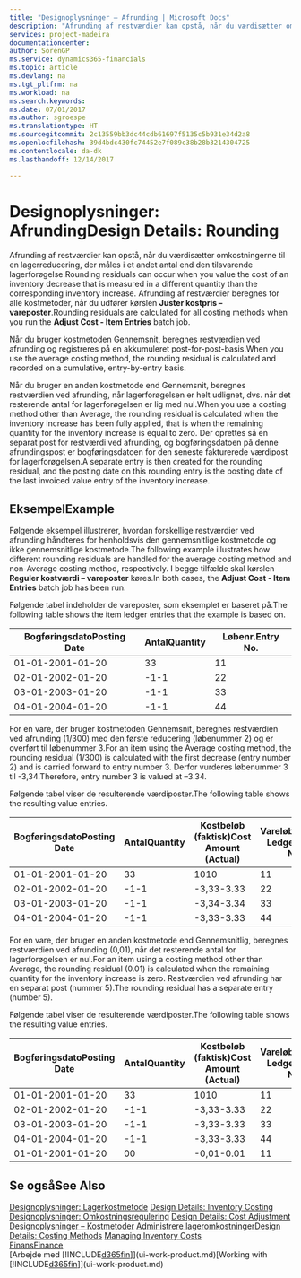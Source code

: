 ```yaml
---
title: "Designoplysninger – Afrunding | Microsoft Docs"
description: "Afrunding af restværdier kan opstå, når du værdisætter omkostningerne til en lagerreducering, der måles i et andet antal end den tilsvarende lagerforøgelse. Afrunding af restværdier beregnes for alle kostmetoder, når du udfører kørslen **Juster kostpris – vareposter**."
services: project-madeira
documentationcenter: 
author: SorenGP
ms.service: dynamics365-financials
ms.topic: article
ms.devlang: na
ms.tgt_pltfrm: na
ms.workload: na
ms.search.keywords: 
ms.date: 07/01/2017
ms.author: sgroespe
ms.translationtype: HT
ms.sourcegitcommit: 2c13559bb3dc44cdb61697f5135c5b931e34d2a8
ms.openlocfilehash: 39d4bdc430fc74452e7f089c38b28b3214304725
ms.contentlocale: da-dk
ms.lasthandoff: 12/14/2017

---
```

# <a name="design-details-rounding"></a><span data-ttu-id="78a8c-104">Designoplysninger: Afrunding</span><span class="sxs-lookup"><span data-stu-id="78a8c-104">Design Details: Rounding</span></span>
<span data-ttu-id="78a8c-105">Afrunding af restværdier kan opstå, når du værdisætter omkostningerne til en lagerreducering, der måles i et andet antal end den tilsvarende lagerforøgelse.</span><span class="sxs-lookup"><span data-stu-id="78a8c-105">Rounding residuals can occur when you value the cost of an inventory decrease that is measured in a different quantity than the corresponding inventory increase.</span></span> <span data-ttu-id="78a8c-106">Afrunding af restværdier beregnes for alle kostmetoder, når du udfører kørslen **Juster kostpris – vareposter**.</span><span class="sxs-lookup"><span data-stu-id="78a8c-106">Rounding residuals are calculated for all costing methods when you run the **Adjust Cost - Item Entries** batch job.</span></span>  

 <span data-ttu-id="78a8c-107">Når du bruger kostmetoden Gennemsnit, beregnes restværdien ved afrunding og registreres på en akkumuleret post-for-post-basis.</span><span class="sxs-lookup"><span data-stu-id="78a8c-107">When you use the average costing method, the rounding residual is calculated and recorded on a cumulative, entry-by-entry basis.</span></span>  

 <span data-ttu-id="78a8c-108">Når du bruger en anden kostmetode end Gennemsnit, beregnes restværdien ved afrunding, når lagerforøgelsen er helt udlignet, dvs. når det resterende antal for lagerforøgelsen er lig med nul.</span><span class="sxs-lookup"><span data-stu-id="78a8c-108">When you use a costing method other than Average, the rounding residual is calculated when the inventory increase has been fully applied, that is when the remaining quantity for the inventory increase is equal to zero.</span></span> <span data-ttu-id="78a8c-109">Der oprettes så en separat post for restværdi ved afrunding, og bogføringsdatoen på denne afrundingspost er bogføringsdatoen for den seneste fakturerede værdipost for lagerforøgelsen.</span><span class="sxs-lookup"><span data-stu-id="78a8c-109">A separate entry is then created for the rounding residual, and the posting date on this rounding entry is the posting date of the last invoiced value entry of the inventory increase.</span></span>  

## <a name="example"></a><span data-ttu-id="78a8c-110">Eksempel</span><span class="sxs-lookup"><span data-stu-id="78a8c-110">Example</span></span>  
 <span data-ttu-id="78a8c-111">Følgende eksempel illustrerer, hvordan forskellige restværdier ved afrunding håndteres for henholdsvis den gennemsnitlige kostmetode og ikke gennemsnitlige kostmetode.</span><span class="sxs-lookup"><span data-stu-id="78a8c-111">The following example illustrates how different rounding residuals are handled for the average costing method and non-Average costing method, respectively.</span></span> <span data-ttu-id="78a8c-112">I begge tilfælde skal kørslen **Reguler kostværdi – vareposter** køres.</span><span class="sxs-lookup"><span data-stu-id="78a8c-112">In both cases, the **Adjust Cost - Item Entries** batch job has been run.</span></span>  

 <span data-ttu-id="78a8c-113">Følgende tabel indeholder de vareposter, som eksemplet er baseret på.</span><span class="sxs-lookup"><span data-stu-id="78a8c-113">The following table shows the item ledger entries that the example is based on.</span></span>  

|<span data-ttu-id="78a8c-114">Bogføringsdato</span><span class="sxs-lookup"><span data-stu-id="78a8c-114">Posting Date</span></span>|<span data-ttu-id="78a8c-115">Antal</span><span class="sxs-lookup"><span data-stu-id="78a8c-115">Quantity</span></span>|<span data-ttu-id="78a8c-116">Løbenr.</span><span class="sxs-lookup"><span data-stu-id="78a8c-116">Entry No.</span></span>|  
|------------------|--------------|---------------|  
|<span data-ttu-id="78a8c-117">01-01-20</span><span class="sxs-lookup"><span data-stu-id="78a8c-117">01-01-20</span></span>|<span data-ttu-id="78a8c-118">3</span><span class="sxs-lookup"><span data-stu-id="78a8c-118">3</span></span>|<span data-ttu-id="78a8c-119">1</span><span class="sxs-lookup"><span data-stu-id="78a8c-119">1</span></span>|  
|<span data-ttu-id="78a8c-120">02-01-20</span><span class="sxs-lookup"><span data-stu-id="78a8c-120">02-01-20</span></span>|<span data-ttu-id="78a8c-121">-1</span><span class="sxs-lookup"><span data-stu-id="78a8c-121">-1</span></span>|<span data-ttu-id="78a8c-122">2</span><span class="sxs-lookup"><span data-stu-id="78a8c-122">2</span></span>|  
|<span data-ttu-id="78a8c-123">03-01-20</span><span class="sxs-lookup"><span data-stu-id="78a8c-123">03-01-20</span></span>|<span data-ttu-id="78a8c-124">-1</span><span class="sxs-lookup"><span data-stu-id="78a8c-124">-1</span></span>|<span data-ttu-id="78a8c-125">3</span><span class="sxs-lookup"><span data-stu-id="78a8c-125">3</span></span>|  
|<span data-ttu-id="78a8c-126">04-01-20</span><span class="sxs-lookup"><span data-stu-id="78a8c-126">04-01-20</span></span>|<span data-ttu-id="78a8c-127">-1</span><span class="sxs-lookup"><span data-stu-id="78a8c-127">-1</span></span>|<span data-ttu-id="78a8c-128">4</span><span class="sxs-lookup"><span data-stu-id="78a8c-128">4</span></span>|  

 <span data-ttu-id="78a8c-129">For en vare, der bruger kostmetoden Gennemsnit, beregnes restværdien ved afrunding (1/300) med den første reducering (løbenummer 2) og er overført til løbenummer 3.</span><span class="sxs-lookup"><span data-stu-id="78a8c-129">For an item using the Average costing method, the rounding residual (1/300) is calculated with the first decrease (entry number 2) and is carried forward to entry number 3.</span></span> <span data-ttu-id="78a8c-130">Derfor vurderes løbenummer 3 til -3,34.</span><span class="sxs-lookup"><span data-stu-id="78a8c-130">Therefore, entry number 3 is valued at –3.34.</span></span>  

 <span data-ttu-id="78a8c-131">Følgende tabel viser de resulterende værdiposter.</span><span class="sxs-lookup"><span data-stu-id="78a8c-131">The following table shows the resulting value entries.</span></span>  

|<span data-ttu-id="78a8c-132">Bogføringsdato</span><span class="sxs-lookup"><span data-stu-id="78a8c-132">Posting Date</span></span>|<span data-ttu-id="78a8c-133">Antal</span><span class="sxs-lookup"><span data-stu-id="78a8c-133">Quantity</span></span>|<span data-ttu-id="78a8c-134">Kostbeløb (faktisk)</span><span class="sxs-lookup"><span data-stu-id="78a8c-134">Cost Amount (Actual)</span></span>|<span data-ttu-id="78a8c-135">Vareløbenr.</span><span class="sxs-lookup"><span data-stu-id="78a8c-135">Item Ledger Entry No.</span></span>|<span data-ttu-id="78a8c-136">Løbenr.</span><span class="sxs-lookup"><span data-stu-id="78a8c-136">Entry No.</span></span>|  
|------------------|--------------|----------------------------|---------------------------|---------------|  
|<span data-ttu-id="78a8c-137">01-01-20</span><span class="sxs-lookup"><span data-stu-id="78a8c-137">01-01-20</span></span>|<span data-ttu-id="78a8c-138">3</span><span class="sxs-lookup"><span data-stu-id="78a8c-138">3</span></span>|<span data-ttu-id="78a8c-139">10</span><span class="sxs-lookup"><span data-stu-id="78a8c-139">10</span></span>|<span data-ttu-id="78a8c-140">1</span><span class="sxs-lookup"><span data-stu-id="78a8c-140">1</span></span>|<span data-ttu-id="78a8c-141">1</span><span class="sxs-lookup"><span data-stu-id="78a8c-141">1</span></span>|  
|<span data-ttu-id="78a8c-142">02-01-20</span><span class="sxs-lookup"><span data-stu-id="78a8c-142">02-01-20</span></span>|<span data-ttu-id="78a8c-143">-1</span><span class="sxs-lookup"><span data-stu-id="78a8c-143">-1</span></span>|<span data-ttu-id="78a8c-144">-3,33</span><span class="sxs-lookup"><span data-stu-id="78a8c-144">-3.33</span></span>|<span data-ttu-id="78a8c-145">2</span><span class="sxs-lookup"><span data-stu-id="78a8c-145">2</span></span>|<span data-ttu-id="78a8c-146">2</span><span class="sxs-lookup"><span data-stu-id="78a8c-146">2</span></span>|  
|<span data-ttu-id="78a8c-147">03-01-20</span><span class="sxs-lookup"><span data-stu-id="78a8c-147">03-01-20</span></span>|<span data-ttu-id="78a8c-148">-1</span><span class="sxs-lookup"><span data-stu-id="78a8c-148">-1</span></span>|<span data-ttu-id="78a8c-149">-3,34</span><span class="sxs-lookup"><span data-stu-id="78a8c-149">-3.34</span></span>|<span data-ttu-id="78a8c-150">3</span><span class="sxs-lookup"><span data-stu-id="78a8c-150">3</span></span>|<span data-ttu-id="78a8c-151">3</span><span class="sxs-lookup"><span data-stu-id="78a8c-151">3</span></span>|  
|<span data-ttu-id="78a8c-152">04-01-20</span><span class="sxs-lookup"><span data-stu-id="78a8c-152">04-01-20</span></span>|<span data-ttu-id="78a8c-153">-1</span><span class="sxs-lookup"><span data-stu-id="78a8c-153">-1</span></span>|<span data-ttu-id="78a8c-154">-3,33</span><span class="sxs-lookup"><span data-stu-id="78a8c-154">-3.33</span></span>|<span data-ttu-id="78a8c-155">4</span><span class="sxs-lookup"><span data-stu-id="78a8c-155">4</span></span>|<span data-ttu-id="78a8c-156">4</span><span class="sxs-lookup"><span data-stu-id="78a8c-156">4</span></span>|  

 <span data-ttu-id="78a8c-157">For en vare, der bruger en anden kostmetode end Gennemsnitlig, beregnes restværdien ved afrunding (0,01), når det resterende antal for lagerforøgelsen er nul.</span><span class="sxs-lookup"><span data-stu-id="78a8c-157">For an item using a costing method other than Average, the rounding residual (0.01) is calculated when the remaining quantity for the inventory increase is zero.</span></span> <span data-ttu-id="78a8c-158">Restværdien ved afrunding har en separat post (nummer 5).</span><span class="sxs-lookup"><span data-stu-id="78a8c-158">The rounding residual has a separate entry (number 5).</span></span>  

 <span data-ttu-id="78a8c-159">Følgende tabel viser de resulterende værdiposter.</span><span class="sxs-lookup"><span data-stu-id="78a8c-159">The following table shows the resulting value entries.</span></span>  

|<span data-ttu-id="78a8c-160">Bogføringsdato</span><span class="sxs-lookup"><span data-stu-id="78a8c-160">Posting Date</span></span>|<span data-ttu-id="78a8c-161">Antal</span><span class="sxs-lookup"><span data-stu-id="78a8c-161">Quantity</span></span>|<span data-ttu-id="78a8c-162">Kostbeløb (faktisk)</span><span class="sxs-lookup"><span data-stu-id="78a8c-162">Cost Amount (Actual)</span></span>|<span data-ttu-id="78a8c-163">Vareløbenr.</span><span class="sxs-lookup"><span data-stu-id="78a8c-163">Item Ledger Entry No.</span></span>|<span data-ttu-id="78a8c-164">Løbenr.</span><span class="sxs-lookup"><span data-stu-id="78a8c-164">Entry No.</span></span>|  
|------------------|--------------|----------------------------|---------------------------|---------------|  
|<span data-ttu-id="78a8c-165">01-01-20</span><span class="sxs-lookup"><span data-stu-id="78a8c-165">01-01-20</span></span>|<span data-ttu-id="78a8c-166">3</span><span class="sxs-lookup"><span data-stu-id="78a8c-166">3</span></span>|<span data-ttu-id="78a8c-167">10</span><span class="sxs-lookup"><span data-stu-id="78a8c-167">10</span></span>|<span data-ttu-id="78a8c-168">1</span><span class="sxs-lookup"><span data-stu-id="78a8c-168">1</span></span>|<span data-ttu-id="78a8c-169">1</span><span class="sxs-lookup"><span data-stu-id="78a8c-169">1</span></span>|  
|<span data-ttu-id="78a8c-170">02-01-20</span><span class="sxs-lookup"><span data-stu-id="78a8c-170">02-01-20</span></span>|<span data-ttu-id="78a8c-171">-1</span><span class="sxs-lookup"><span data-stu-id="78a8c-171">-1</span></span>|<span data-ttu-id="78a8c-172">-3,33</span><span class="sxs-lookup"><span data-stu-id="78a8c-172">-3.33</span></span>|<span data-ttu-id="78a8c-173">2</span><span class="sxs-lookup"><span data-stu-id="78a8c-173">2</span></span>|<span data-ttu-id="78a8c-174">2</span><span class="sxs-lookup"><span data-stu-id="78a8c-174">2</span></span>|  
|<span data-ttu-id="78a8c-175">03-01-20</span><span class="sxs-lookup"><span data-stu-id="78a8c-175">03-01-20</span></span>|<span data-ttu-id="78a8c-176">-1</span><span class="sxs-lookup"><span data-stu-id="78a8c-176">-1</span></span>|<span data-ttu-id="78a8c-177">-3,33</span><span class="sxs-lookup"><span data-stu-id="78a8c-177">-3.33</span></span>|<span data-ttu-id="78a8c-178">3</span><span class="sxs-lookup"><span data-stu-id="78a8c-178">3</span></span>|<span data-ttu-id="78a8c-179">3</span><span class="sxs-lookup"><span data-stu-id="78a8c-179">3</span></span>|  
|<span data-ttu-id="78a8c-180">04-01-20</span><span class="sxs-lookup"><span data-stu-id="78a8c-180">04-01-20</span></span>|<span data-ttu-id="78a8c-181">-1</span><span class="sxs-lookup"><span data-stu-id="78a8c-181">-1</span></span>|<span data-ttu-id="78a8c-182">-3,33</span><span class="sxs-lookup"><span data-stu-id="78a8c-182">-3.33</span></span>|<span data-ttu-id="78a8c-183">4</span><span class="sxs-lookup"><span data-stu-id="78a8c-183">4</span></span>|<span data-ttu-id="78a8c-184">4</span><span class="sxs-lookup"><span data-stu-id="78a8c-184">4</span></span>|  
|<span data-ttu-id="78a8c-185">01-01-20</span><span class="sxs-lookup"><span data-stu-id="78a8c-185">01-01-20</span></span>|<span data-ttu-id="78a8c-186">0</span><span class="sxs-lookup"><span data-stu-id="78a8c-186">0</span></span>|<span data-ttu-id="78a8c-187">-0,01</span><span class="sxs-lookup"><span data-stu-id="78a8c-187">-0.01</span></span>|<span data-ttu-id="78a8c-188">1</span><span class="sxs-lookup"><span data-stu-id="78a8c-188">1</span></span>|<span data-ttu-id="78a8c-189">5</span><span class="sxs-lookup"><span data-stu-id="78a8c-189">5</span></span>|  

## <a name="see-also"></a><span data-ttu-id="78a8c-190">Se også</span><span class="sxs-lookup"><span data-stu-id="78a8c-190">See Also</span></span>  
 <span data-ttu-id="78a8c-191">[Designoplysninger: Lagerkostmetode](design-details-inventory-costing.md) </span><span class="sxs-lookup"><span data-stu-id="78a8c-191">[Design Details: Inventory Costing](design-details-inventory-costing.md) </span></span>  
 <span data-ttu-id="78a8c-192">[Designoplysninger: Omkostningsregulering](design-details-cost-adjustment.md) </span><span class="sxs-lookup"><span data-stu-id="78a8c-192">[Design Details: Cost Adjustment](design-details-cost-adjustment.md) </span></span>  
 <span data-ttu-id="78a8c-193">[Designoplysninger – Kostmetoder](design-details-costing-methods.md) [Administrere lageromkostninger](finance-manage-inventory-costs.md)</span><span class="sxs-lookup"><span data-stu-id="78a8c-193">[Design Details: Costing Methods](design-details-costing-methods.md) [Managing Inventory Costs](finance-manage-inventory-costs.md)</span></span>  
 [<span data-ttu-id="78a8c-194">Finans</span><span class="sxs-lookup"><span data-stu-id="78a8c-194">Finance</span></span>](finance.md)  
 <span data-ttu-id="78a8c-195">[Arbejde med [!INCLUDE[d365fin](includes/d365fin_md.md)]](ui-work-product.md)</span><span class="sxs-lookup"><span data-stu-id="78a8c-195">[Working with [!INCLUDE[d365fin](includes/d365fin_md.md)]](ui-work-product.md)</span></span>

